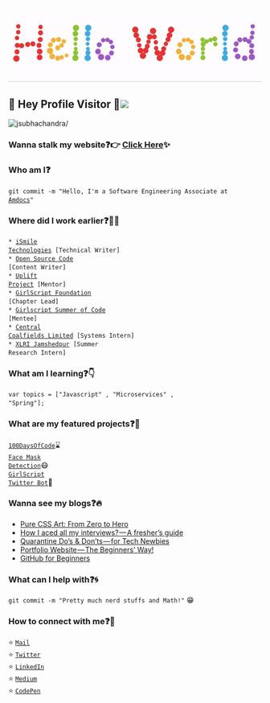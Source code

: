 <p align="center">
  <img src="https://github.com/jsubhachandra/jsubhachandra/blob/master/readme.gif">
</p>
 
## :rainbow: Hey Profile Visitor :eyes:<img src="https://raw.githubusercontent.com/iampavangandhi/iampavangandhi/master/gifs/Hi.gif" width="30px">
<p align="left"> <img src=https://komarev.com/ghpvc/?username=jsubhachandra alt=jsubhachandra/></p>


### Wanna stalk my website:question::point_right: [Click Here](https://jsubhachandra.github.io/):sparkles:

### Who am I:question: 
<code>git commit -m "Hello, I'm a Software Engineering Associate at [Amdocs](https://www.amdocs.com/)"</code>

### Where did I work earlier:question::woman_technologist:
<code>* [iSmile Technologies](https://www.ismiletechnologies.com/) [Technical Writer]</code>  
<code>* [Open Source Code](https://opensourcecode.tech/) [Content Writer]</code>      
<code>* [Uplift Project](https://www.girlscript.tech/programs/uplift/index.html) [Mentor]</code>    
<code>* [GirlScript Foundation](https://www.girlscript.tech/) [Chapter Lead]</code>     
<code>* [Girlscript Summer of Code](https://www.gssoc.tech/) [Mentee]</code>           
<code>* [Central Coalfields Limited](http://www.centralcoalfields.in/ind/) [Systems Intern]</code>      
<code>* [XLRI Jamshedpur](https://www.xlri.ac.in/) [Summer Research Intern]</code>    
  
### What am I learning:question::point_down:	
<code>var topics = ["Javascript" , "Microservices" , "Spring"];</code>

### What are my featured projects:question::rocket:
<code>[100DaysOfCode](https://github.com/jsubhachandra/100DaysOfCode)</code>:hourglass:     
<code>[Face Mask Detection](https://github.com/jsubhachandra/Face-Mask-Detection)</code>:mask:  
<code>[GirlScript Twitter Bot](https://github.com/jsubhachandra/Girlscript-Twitter-Bot)</code>:robot:     

### Wanna see my blogs:question::fire:
<!-- BLOG-POST-LIST:START -->
- [Pure CSS Art: From Zero to Hero](https://medium.com/analytics-vidhya/pure-css-art-from-zero-to-hero-b15d11f96702?source=rss-5c8e98221095------2)
- [How I aced all my interviews? — A fresher’s guide](https://medium.com/coderbyte/how-i-aced-all-my-interviews-a-freshers-guide-b8a0b1b2694f?source=rss-5c8e98221095------2)
- [Quarantine Do’s & Don’ts — for Tech Newbies](https://medium.com/analytics-vidhya/quarantine-dos-don-ts-for-tech-newbies-737f56113ab0?source=rss-5c8e98221095------2)
- [Portfolio Website — The Beginners’ Way!](https://medium.com/analytics-vidhya/portfolio-website-the-beginners-way-d43be855217e?source=rss-5c8e98221095------2)
- [GitHub for Beginners](https://medium.com/analytics-vidhya/github-for-beginners-bb1b6d9911a4?source=rss-5c8e98221095------2)
<!-- BLOG-POST-LIST:END -->

### What can I help with:question::cyclone:
<code>git commit -m "Pretty much nerd stuffs and Math!"</code> :grin:

### How to connect with me:question::email:
:star: <code>[Mail](mailto:jsubhachandra@gmail.com)</code>    
:star: <code>[Twitter](https://twitter.com/jsubhachandra)</code>  
:star: <code>[LinkedIn](https://www.linkedin.com/in/chandrika-deb/)</code>  
:star: <code>[Medium](https://medium.com/@jsubhachandra)</code>  
:star: <code>[CodePen](https://codepen.io/jsubhachandra)</code>  
